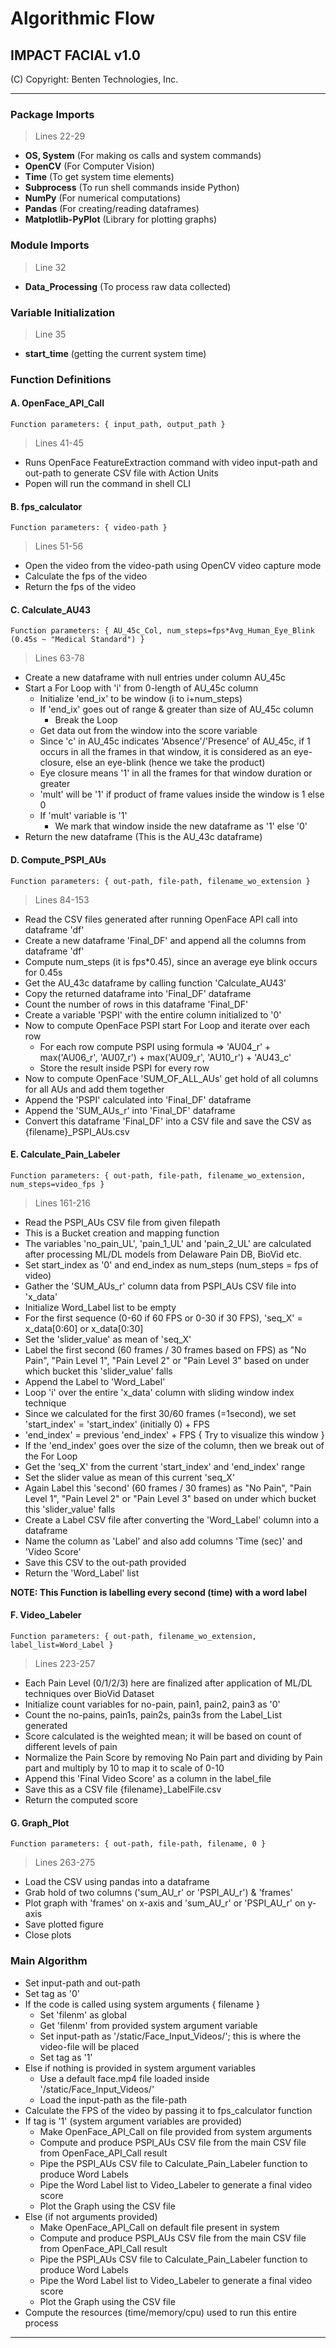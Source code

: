 # Algorithmic Flow
## IMPACT FACIAL v1.0

(C) Copyright: Benten Technologies, Inc.

***

### Package Imports
> Lines 22-29
* **OS, System** (For making os calls and system commands)
* **OpenCV** (For Computer Vision)
* **Time** (To get system time elements)
* **Subprocess** (To run shell commands inside Python)
* **NumPy** (For numerical computations)
* **Pandas** (For creating/reading dataframes)
* **Matplotlib-PyPlot** (Library for plotting graphs)

### Module Imports
> Line 32
* **Data_Processing** (To process raw data collected)

### Variable Initialization
> Line 35
* **start_time** (getting the current system time)

### Function Definitions
#### A. OpenFace_API_Call
`Function parameters: { input_path, output_path }`
> Lines 41-45
* Runs OpenFace FeatureExtraction command with video input-path and out-path to generate CSV file with Action Units
* Popen will run the command in shell CLI

#### B. fps_calculator
`Function parameters: { video-path }`
> Lines 51-56
* Open the video from the video-path using OpenCV video capture mode
* Calculate the fps of the video
* Return the fps of the video

#### C. Calculate_AU43
`Function parameters: { AU_45c_Col, num_steps=fps*Avg_Human_Eye_Blink (0.45s ~ "Medical Standard") }`
> Lines 63-78
* Create a new dataframe with null entries under column AU_45c
* Start a For Loop with 'i' from 0-length of AU_45c column
  * Initialize 'end_ix' to be window (i to i+num_steps)
  * If 'end_ix' goes out of range & greater than size of AU_45c column
    * Break the Loop
  * Get data out from the window into the score variable
  * Since 'c' in AU_45c indicates 'Absence'/'Presence' of AU_45c, if 1 occurs in all the frames in that window, it is considered as an eye-closure, else an eye-blink (hence we take the product)
  * Eye closure means '1' in all the frames for that window duration or greater
  * 'mult' will be '1' if product of frame values inside the window is 1 else 0
  * If 'mult' variable is '1'
    * We mark that window inside the new dataframe as '1' else '0'
* Return the new dataframe (This is the AU_43c dataframe)

#### D. Compute_PSPI_AUs
`Function parameters: { out-path, file-path, filename_wo_extension }`
> Lines 84-153
* Read the CSV files generated after running OpenFace API call into dataframe 'df'
* Create a new dataframe 'Final_DF' and append all the columns from dataframe 'df'
* Compute num_steps (it is fps*0.45), since an average eye blink occurs for 0.45s
* Get the AU_43c dataframe by calling function 'Calculate_AU43'
* Copy the returned dataframe into 'Final_DF' dataframe
* Count the number of rows in this dataframe 'Final_DF'
* Create a variable 'PSPI' with the entire column initialized to '0'
* Now to compute OpenFace PSPI start For Loop and iterate over each row
  * For each row compute PSPI using formula => 'AU04_r' + max('AU06_r', 'AU07_r') + max('AU09_r', 'AU10_r') + 'AU43_c'
  * Store the result inside PSPI for every row
* Now to compute OpenFace 'SUM_OF_ALL_AUs' get hold of all columns for all AUs and add them together
* Append the 'PSPI' calculated into 'Final_DF' dataframe
* Append the 'SUM_AUs_r' into 'Final_DF' dataframe
* Convert this dataframe 'Final_DF' into a CSV file and save the CSV as {filename}_PSPI_AUs.csv

#### E. Calculate_Pain_Labeler
`Function parameters: { out-path, file-path, filename_wo_extension, num_steps=video_fps }`
> Lines 161-216
* Read the PSPI_AUs CSV file from given filepath
* This is a Bucket creation and mapping function 
* The variables 'no_pain_UL', 'pain_1_UL' and 'pain_2_UL' are calculated after processing ML/DL models from Delaware Pain DB, BioVid etc.
* Set start_index as '0' and end_index as num_steps (num_steps = fps of video)
* Gather the 'SUM_AUs_r' column data from PSPI_AUs CSV file into 'x_data'
* Initialize Word_Label list to be empty
* For the first sequence (0-60 if 60 FPS or 0-30 if 30 FPS), 'seq_X' = x_data[0:60] or x_data[0:30]
* Set the 'slider_value' as mean of 'seq_X'
* Label the first second (60 frames / 30 frames based on FPS) as "No Pain", "Pain Level 1", "Pain Level 2" or "Pain Level 3" based on under which bucket this 'slider_value' falls
* Append the Label to 'Word_Label'
* Loop 'i' over the entire 'x_data' column with sliding window index technique
* Since we calculated for the first 30/60 frames (=1second), we set 'start_index' = 'start_index' (initially 0) + FPS
* 'end_index' = previous 'end_index' + FPS { Try to visualize this window }
* If the 'end_index' goes over the size of the column, then we break out of the For Loop
* Get the 'seq_X' from the current 'start_index' and 'end_index' range
* Set the slider value as mean of this current 'seq_X'
* Again Label this 'second' (60 frames / 30 frames) as "No Pain", "Pain Level 1", "Pain Level 2" or "Pain Level 3" based on under which bucket this 'slider_value' falls
* Create a Label CSV file after converting the 'Word_Label' column into a dataframe
* Name the column as 'Label' and also add columns 'Time (sec)' and 'Video Score'
* Save this CSV to the out-path provided
* Return the 'Word_Label' list

**NOTE: This Function is labelling every second (time) with a word label**

#### F. Video_Labeler
`Function parameters: { out-path, filename_wo_extension, label_list=Word_Label }`
> Lines 223-257
* Each Pain Level (0/1/2/3) here are finalized after application of ML/DL techniques over BioVid Dataset
* Initialize count variables for no-pain, pain1, pain2, pain3 as '0'
* Count the no-pains, pain1s, pain2s, pain3s from the Label_List generated
* Score calculated is the weighted mean; it will be based on count of different levels of pain
* Normalize the Pain Score by removing No Pain part and dividing by Pain part and multiply by 10 to map it to scale of 0-10
* Append this 'Final Video Score' as a column in the label_file
* Save this as a CSV file {filename}_LabelFile.csv
* Return the computed score

#### G. Graph_Plot
`Function parameters: { out-path, file-path, filename, 0 }`
> Lines 263-275
* Load the CSV using pandas into a dataframe
* Grab hold of two columns ('sum_AU_r' or 'PSPI_AU_r') & 'frames'
* Plot graph with 'frames' on x-axis and 'sum_AU_r' or 'PSPI_AU_r' on y-axis
* Save plotted figure
* Close plots

### Main Algorithm
* Set input-path and out-path
* Set tag as '0'
* If the code is called using system arguments { filename }
  * Set 'filenm' as global
  * Get 'filenm' from provided system argument variable
  * Set input-path as '/static/Face_Input_Videos/'; this is where the video-file will be placed
  * Set tag as '1'
* Else if nothing is provided in system argument variables
  * Use a default face.mp4 file loaded inside '/static/Face_Input_Videos/'
  * Load the input-path as the file-path
* Calculate the FPS of the video by passing it to fps_calculator function
* If tag is '1' (system argument variables are provided)
  * Make OpenFace_API_Call on file provided from system arguments
  * Compute and produce PSPI_AUs CSV file from the main CSV file from OpenFace_API_Call result
  * Pipe the PSPI_AUs CSV file to Calculate_Pain_Labeler function to produce Word Labels
  * Pipe the Word Label list to Video_Labeler to generate a final video score
  * Plot the Graph using the CSV file
* Else (if not arguments provided)
  * Make OpenFace_API_Call on default file present in system
  * Compute and produce PSPI_AUs CSV file from the main CSV file from OpenFace_API_Call result
  * Pipe the PSPI_AUs CSV file to Calculate_Pain_Labeler function to produce Word Labels
  * Pipe the Word Label list to Video_Labeler to generate a final video score
  * Plot the Graph using the CSV file
* Compute the resources (time/memory/cpu) used to run this entire process

***
